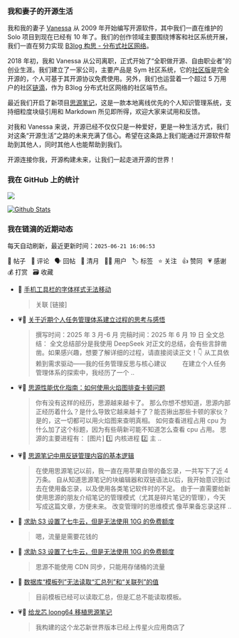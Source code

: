 ### 我和妻子的开源生活

我和我的妻子 [Vanessa](https://github.com/Vanessa219) 从 2009 年开始编写开源软件，其中我们一直在维护的 Solo 项目到现在已经有 10 年了。我们的创作领域主要围绕博客和社区系统开展，我们一直在努力实现 [B3log 构思 - 分布式社区网络](https://ld246.com/article/1546941897596)。

2018 年初，我和 Vanessa 从公司离职，正式开始了“全职做开源、自由职业者”的创业生涯。我们建立了一家公司，主要产品是 Sym 社区系统，它的[社区版](https://github.com/88250/symphony)是完全开源的，个人可基于其开源协议免费使用。另外，我们也运营着一个超过 5 万用户的社区[链滴](https://ld246.com)，作为 B3log 分布式社区网络的社区端节点。

最近我们开启了新项目[思源笔记](https://github.com/siyuan-note/siyuan)，这是一款本地离线优先的个人知识管理系统，支持细粒度块级引用和 Markdown 所见即所得，欢迎大家来试用和反馈。

对我和 Vanessa 来说，开源已经不仅仅只是一种爱好，更是一种生活方式，我们对这条“开源生活”之路的未来充满了信心。希望在这条路上我们能通过开源软件帮助到其他人，同时其他人也能帮助到我们。

开源连接你我，开源构建未来，让我们一起走进开源的世界！

### 我在 GitHub 上的统计

<a title="Hits" target="_blank" href="https://github.com/88250/88250"><img src="https://hits.b3log.org/88250/88250.svg"></a>

[![Github Stats](https://github-readme-stats.vercel.app/api?username=88250&theme=tokyonight&show_icons=true)](https://github.com/88250)

<!--events start -->

### 我在链滴的近期动态

每天自动刷新，最近更新时间：`2025-06-21 16:06:53`

📝 帖子 &nbsp; 💬 评论 &nbsp; 🗣 回帖 &nbsp; 🌙 清月 &nbsp; 👨‍💻 用户 &nbsp; 🏷️ 标签 &nbsp; ⭐️ 关注 &nbsp; 👍 赞同 &nbsp; 💗 感谢 &nbsp; 💰 打赏 &nbsp; 🗃 收藏

* 💬 [手机工具栏的字体样式无法移动](https://ld246.com/article/1750397070215/comment/1750398561315#comments)

  > 关联 [链接]
* 💗📝 [关于近期个人任务管理体系建立过程的思考与感悟](https://ld246.com/article/1750342290730)

  > 撰写时间：2025 年 3 月-6 月 完稿时间：2025 年 6 月 19 日 全文总结： 全文总结部分是我使用 DeepSeek 对正文的总结，会有些言辞凿凿。如果感兴趣，想要了解详细的过程，请直接阅读正文！👇 从工具依赖到需求驱动——我的任务管理反思与核心建议 　　 在建立个人任务管理体系的探索中，我经历了一个 ..
* 💗📝 [思源性能优化指南：如何使用火焰图排查卡顿问题](https://ld246.com/article/1750318111918)

  > 你有没有这样的经历，思源越来越卡了。 那么你想不想知道，思源内部正经历着什么？是什么导致它越来越卡了？能否揪出那些卡顿的家伙？ 是的，这一切都可以用火焰图来查明真相。 如何查看进程占用 cpu 为什么加了这个标题，因为有些萌新可能不知道怎么查看 cpu 占用。 思源的主要进程有： [图片] 1️⃣ 内核进程 2️⃣ 主 ..
* 💗📝 [思源笔记中用反链管理内容的基本逻辑](https://ld246.com/article/1750263315391)

  > 在使用思源笔记以前，我一直在用苹果自带的备忘录，一共写下了近 4 万条。 自从知道思源笔记的块编辑器和双链语法以后，我开始意识到过去在使用备忘录，以及使用各类笔记软件时的不足。 由于一直需要给新使用思源的朋友介绍笔记的管理模式（尤其是碎片笔记的管理），今天写成这篇文章，方便未来。 改变管理时的思维模式 像苹果备忘录这样 ..
* 💬 [求助 S3 设置了七牛云，但是无法使用 10G 的免费额度](https://ld246.com/article/1750214577011/comment/1750216977842#comments)

  > 嗯，流量是需要花钱的
* 💬 [求助 S3 设置了七牛云，但是无法使用 10G 的免费额度](https://ld246.com/article/1750214577011/comment/1750215905571#comments)

  > 思源不能使用 CDN 同步，只能用存储桶的流量
* 💬 [数据库“模板列”无法读取“汇总列”和“关联列”的值](https://ld246.com/article/1706546794231/comment/1750145731127#comments)

  > 目前模板已经可以读取汇总，但是汇总不能读取模板。
* 💗💬 [给龙芯 loong64 移植思源笔记](https://ld246.com/article/1750129690477/comment/1750129765070#comments)

  > 我构建的这个龙芯新世界版本已经上传星火应用商店了


<!--events end -->
